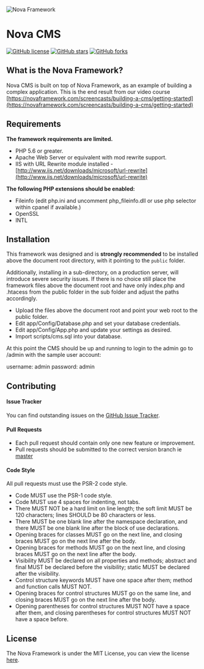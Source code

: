 ![Nova Framework](http://novaframework.com/app/templates/publicthemes/nova/images/nova.png)

# Nova CMS

[![GitHub license](https://img.shields.io/badge/license-MIT-blue.svg)](https://github.com/nova-framework/cms/blob/master/LICENSE.txt)
[![GitHub stars](https://img.shields.io/github/stars/nova-framework/cms.svg)](https://github.com/nova-framework/cms/stargazers)
[![GitHub forks](https://img.shields.io/github/forks/nova-framework/cms.svg)](https://github.com/nova-framework/cms/network)

## What is the Nova Framework?

Nova CMS is built on top of Nova Framework, as an example of building a complex application. This is the end result from our video course [https://novaframework.com/screencasts/building-a-cms/getting-started](https://novaframework.com/screencasts/building-a-cms/getting-started)

## Requirements

**The framework requirements are limited.**

- PHP 5.6 or greater.
- Apache Web Server or equivalent with mod rewrite support.
- IIS with URL Rewrite module installed - [http://www.iis.net/downloads/microsoft/url-rewrite](http://www.iis.net/downloads/microsoft/url-rewrite)

**The following PHP extensions should be enabled:**

- Fileinfo (edit php.ini and uncomment php_fileinfo.dll or use php selector within cpanel if available.)
- OpenSSL
- INTL

## Installation

This framework was designed and is **strongly recommended** to be installed above the document root directory, with it pointing to the `public` folder.

Additionally, installing in a sub-directory, on a production server, will introduce severe security issues. If there is no choice still place the framework files above the document root and have only index.php and .htacess from the public folder in the sub folder and adjust the paths accordingly.

- Upload the files above the document root and point your web root to the public folder.
- Edit app/Config/Database.php and set your database credentials.
- Edit app/Config/App.php and update your settings as desired.
- Import scripts/cms.sql into your database.

At this point the CMS should be up and running to login to the admin go to /admin with the sample user account:

username: admin
password: admin

## Contributing

#### Issue Tracker

You can find outstanding issues on the [GitHub Issue Tracker](https://github.com/nova-framework/cms/issues).

#### Pull Requests

* Each pull request should contain only one new feature or improvement.
* Pull requests should be submitted to the correct version branch ie [master](https://github.com/nova-framework/cms/tree/master)

#### Code Style

All pull requests must use the PSR-2 code style.

* Code MUST use the PSR-1 code style.
* Code MUST use 4 spaces for indenting, not tabs.
* There MUST NOT be a hard limit on line length; the soft limit MUST be 120 characters; lines SHOULD be 80 characters or less.
* There MUST be one blank line after the namespace declaration, and there MUST be one blank line after the block of use declarations.
* Opening braces for classes MUST go on the next line, and closing braces MUST go on the next line after the body.
* Opening braces for methods MUST go on the next line, and closing braces MUST go on the next line after the body.
* Visibility MUST be declared on all properties and methods; abstract and final MUST be declared before the visibility; static MUST be declared after the visibility.
* Control structure keywords MUST have one space after them; method and function calls MUST NOT.
* Opening braces for control structures MUST go on the same line, and closing braces MUST go on the next line after the body.
* Opening parentheses for control structures MUST NOT have a space after them, and closing parentheses for control structures MUST NOT have a space before.

## License

The Nova Framework is under the MIT License, you can view the license [here](https://github.com/nova-framework/framework/blob/master/LICENSE.txt).
